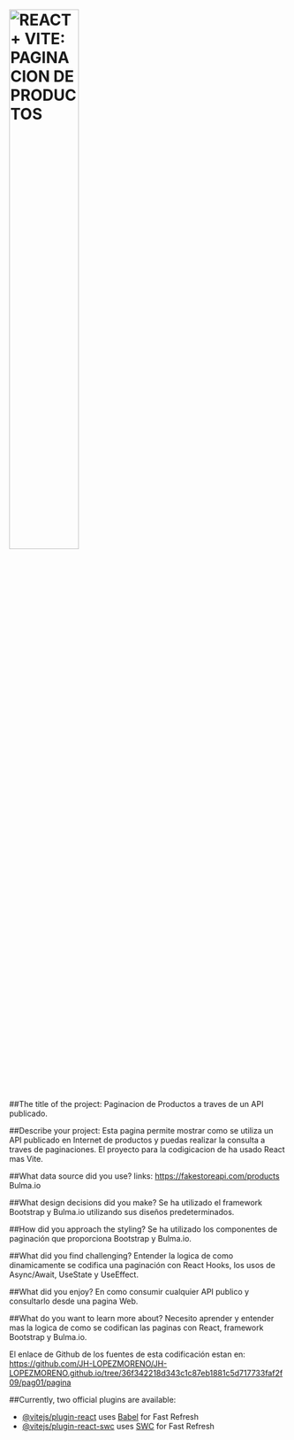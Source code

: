 <h1><img src="" alt="REACT + VITE: PAGINACION DE PRODUCTOS" width="50%"></h1>

##The title of the project:
Paginacion de Productos a traves de un API publicado.

##Describe your project:
Esta pagina permite mostrar como se utiliza un API publicado en Internet de productos y puedas realizar la consulta a traves de paginaciones. El proyecto para la codigicacion de ha usado React mas Vite.

##What data source did you use? 
links: 	https://fakestoreapi.com/products
	Bulma.io

##What design decisions did you make? 
Se ha utilizado el framework Bootstrap y Bulma.io utilizando sus diseños predeterminados.

##How did you approach the styling?
Se ha utilizado los componentes de paginación que proporciona Bootstrap y Bulma.io.

##What did you find challenging?
Entender la logica de como dinamicamente se codifica una paginación con React Hooks, los usos de Async/Await, UseState y UseEffect.

##What did you enjoy? 
En como consumir cualquier API publico y consultarlo desde una pagina Web.

##What do you want to learn more about?
Necesito aprender y entender mas la logica de como se codifican las paginas con React, framework Bootstrap y Bulma.io.

El enlace de Github de los fuentes de esta codificación estan en:
https://github.com/JH-LOPEZMORENO/JH-LOPEZMORENO.github.io/tree/36f342218d343c1c87eb1881c5d717733faf2f09/pag01/pagina

##Currently, two official plugins are available:

- [@vitejs/plugin-react](https://github.com/vitejs/vite-plugin-react/blob/main/packages/plugin-react/README.md) uses [Babel](https://babeljs.io/) for Fast Refresh
- [@vitejs/plugin-react-swc](https://github.com/vitejs/vite-plugin-react-swc) uses [SWC](https://swc.rs/) for Fast Refresh
